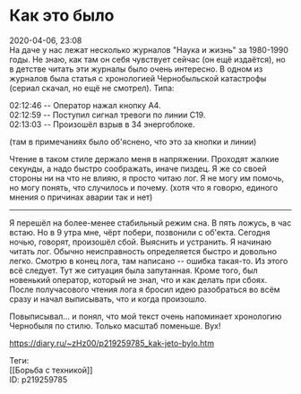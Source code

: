 Как это было
=============

   
 2020-04-06, 23:08   
  На даче у нас лежат несколько журналов "Наука и жизнь" за 1980-1990 годы. Не знаю, как там он себя чувствует сейчас (он ещё издаётся), но в детстве читать эти журналы было очень интересно. В одном из журналов была статья с хронологией Чернобыльской катастрофы (сериал скачал, но ещё не смотрел). Типа:   
   
 02:12:46 -- Оператор нажал кнопку А4.   
 02:12:59 -- Поступил сигнал тревоги по линии С19.   
 02:13:03 -- Произошёл взрыв в 34 энергоблоке.   
   
 (там в примечаниях было об'яснено, что это за кнопки и линии)   
   
 Чтение в таком стиле держало меня в напряжении. Проходят жалкие секунды, а надо быстро соображать, иначе пиздец. Я же со своей стороны ни на что не влияю, я просто читаю лог. Я не могу им помочь, но могу понять, что случилось и почему. (хотя что я говорю, единого мнения о причинах аварии так и нет)   
   
 ***   
   
 Я перешёл на более-менее стабильный режим сна. В пять ложусь, в час встаю. Но в 9 утра мне, чёрт побери, позвонили с об'екта. Сегодня ночью, говорят, произошёл сбой. Выяснить и устранить. Я начинаю читать лог. Обычно неисправность определяется быстро и довольно легко. Смотрю в конец лога, там написано -- ошибка такая-то. Из этого всё следует. Тут же ситуация была запутанная. Кроме того, был новенький оператор, который не знал, что и как делать при сбоях. После получасового чтения лога я бросил идею разобраться во всём сразу и начал выписывать, что и когда произошло.   
   
 Повыписывал... и понял, что мой текст очень напоминает хронологию Чернобыля по стилю. Только масштаб поменьше. Вух!   
    
 <https://diary.ru/~zHz00/p219259785_kak-jeto-bylo.htm>   
   
 Теги:   
 [[Борьба с техникой]]   
 ID: p219259785